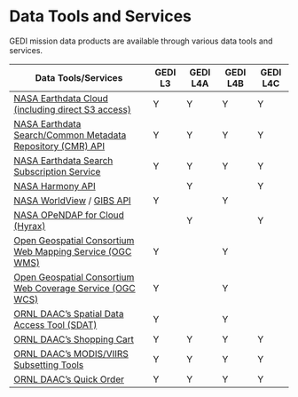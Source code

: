 # Data Tools and Services

GEDI mission data products are available through various data tools and services.

| Data Tools/Services  | GEDI L3 | GEDI L4A | GEDI L4B | GEDI L4C |
| ------------- | ------------- | ------------- | ------------- | ------------- |
| [NASA Earthdata Cloud (including direct S3 access)](https://data.ornldaac.earthdata.nasa.gov/s3credentialsREADME) | Y | Y | Y | Y |
| [NASA Earthdata Search/Common Metadata Repository (CMR) API](https://cmr.earthdata.nasa.gov/search/site/docs/search/api.html) | Y | Y | Y | Y |
| [NASA Earthdata Search Subscription Service](https://search.earthdata.nasa.gov/search?fi=GEDI) | Y | Y | Y | Y |
| [NASA Harmony API](https://harmony.earthdata.nasa.gov/) |  | Y |  | Y |
| [NASA WorldView](https://worldview.earthdata.nasa.gov/) / [GIBS API](https://nasa-gibs.github.io/gibs-api-docs/) | Y |  | Y |  |
| [NASA OPeNDAP for Cloud (Hyrax)](https://opendap.earthdata.nasa.gov/) |  | Y |  | Y |
| [Open Geospatial Consortium Web Mapping Service (OGC WMS)](https://webmap.ornl.gov/ogc/help/sdat_help_index.html) | Y |  | Y |  |
| [Open Geospatial Consortium Web Coverage Service (OGC WCS)](https://webmap.ornl.gov/ogc/help/sdat_help_index.html) | Y |  | Y |  |
| [ORNL DAAC’s Spatial Data Access Tool (SDAT)](https://webmap.ornl.gov/ogc) | Y |  | Y |  |
| [ORNL DAAC’s Shopping Cart](https://daac.ornl.gov/gedi) | Y | Y | Y | Y |
| [ORNL DAAC’s MODIS/VIIRS Subsetting Tools](https://modis.ornl.gov/globalsubset) | Y | Y | Y | Y |
| [ORNL DAAC’s Quick Order](https://daac.ornl.gov/gedi) | Y | Y | Y | Y |
